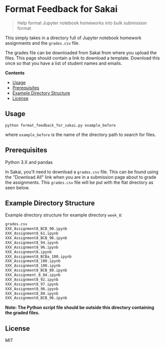# Format Feedback for Sakai

> Help format Jupyter notebook homeworks into bulk submission format

This simply takes in a directory full of Jupyter notebook homework assignments
and the `grades.csv` file.

The grades file can be downloaded from Sakai from where you upload the files.
This page should contain a link to download a template.  Download this once so
that you have a list of student names and emails.

**Contents**

- [Usage](#usage)
- [Prerequisites](#prerequisites)
- [Example Directory Structure](#example-directory-structure)
- [License](#license)

## Usage

```shell
python format_feedback_for_sakai.py example_before
```

where `example_before` is the name of the directory path to search for files.

## Prerequisites

Python 3.X and pandas

In Sakai, you'll need to download a `grades.csv` file. This can be found using
the "Download All" link when you are in a submission page about to grade the
assignments. This `grades.csv` file will be put with the flat directory as seen
below.

## Example Directory Structure

Example directory structure for example directory `week_8`:

```txt
grades.csv
XXX_Assignment8_BCB_90.ipynb
XXX_Assignment8_61.ipynb
XXX_Assignment8_BCB_96.ipynb
XXX_Assignment8_94.ipynb
XXX_Assignment8_96.ipynb
XXX_Assignment8.ipynb
XXX_Assignment8_BCBa_100.ipynb
XXX_Assignment8_100.ipynb
XXX_Assignment8_100.ipynb
XXX_Assignment8_BCB_80.ipynb
XXX_Assignment_8_84.ipynb
XXX_Assignment8_92.ipynb
XXX_Assignment8_97.ipynb
XXX_Assignment8_96.ipynb
XXX_Assignment8_80.ipynb
XXX_Assignment8_BCB_96.ipynb
```

**Note: The Python script file should be outside this directory containing the
graded files.**

## License

MIT
